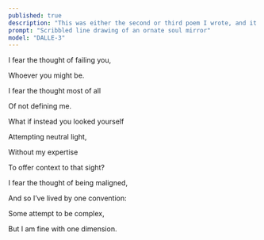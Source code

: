 ```yaml
---
published: true
description: "This was either the second or third poem I wrote, and it was when I was trying to figure out why I felt so strongly about what others thought of me. I found the answer years later: I think strongly about what others do."
prompt: "Scribbled line drawing of an ornate soul mirror"
model: "DALLE-3"
---
```


I fear the thought of failing you,

Whoever you might be. 

I fear the thought most of all

Of not defining me. 

  

What if instead you looked yourself

Attempting neutral light,

Without my expertise

To offer context to that sight?

  

I fear the thought of being maligned, 

And so I’ve lived by one convention:

Some attempt to be complex,

But I am fine with one dimension.